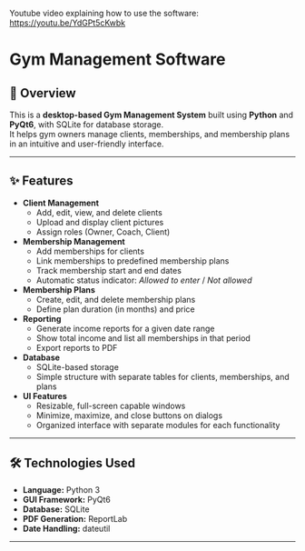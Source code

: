 Youtube video explaining how to use the software:
https://youtu.be/YdGPt5cKwbk

# Gym Management Software

## 📌 Overview

This is a **desktop-based Gym Management System** built using **Python** and **PyQt6**, with SQLite for database storage.  
It helps gym owners manage clients, memberships, and membership plans in an intuitive and user-friendly interface.

---

## ✨ Features

- **Client Management**
  - Add, edit, view, and delete clients
  - Upload and display client pictures
  - Assign roles (Owner, Coach, Client)
- **Membership Management**
  - Add memberships for clients
  - Link memberships to predefined membership plans
  - Track membership start and end dates
  - Automatic status indicator: _Allowed to enter_ / _Not allowed_
- **Membership Plans**
  - Create, edit, and delete membership plans
  - Define plan duration (in months) and price
- **Reporting**
  - Generate income reports for a given date range
  - Show total income and list all memberships in that period
  - Export reports to PDF
- **Database**
  - SQLite-based storage
  - Simple structure with separate tables for clients, memberships, and plans
- **UI Features**
  - Resizable, full-screen capable windows
  - Minimize, maximize, and close buttons on dialogs
  - Organized interface with separate modules for each functionality

---

## 🛠️ Technologies Used

- **Language:** Python 3
- **GUI Framework:** PyQt6
- **Database:** SQLite
- **PDF Generation:** ReportLab
- **Date Handling:** dateutil

---
